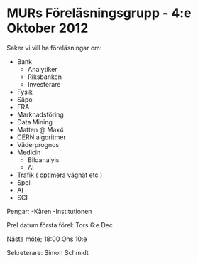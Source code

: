 MURs Föreläsningsgrupp - 4:e Oktober 2012
================================================================================

Saker vi vill ha föreläsningar om:
- Bank
    - Analytiker
    - Riksbanken
    - Investerare
- Fysik
- Säpo
- FRA
- Marknadsföring
- Data Mining
- Matten @ Max4
- CERN algoritmer
- Väderprognos
- Medicin
    - Bildanalyis
    - AI
- Trafik ( optimera vägnät etc )
- Spel
- AI
- SCI

Pengar:
    -Kåren
    -Institutionen

Prel datum första förel: Tors 6:e Dec

Nästa möte; 18:00 Ons 10:e

Sekreterare: Simon Schmidt
